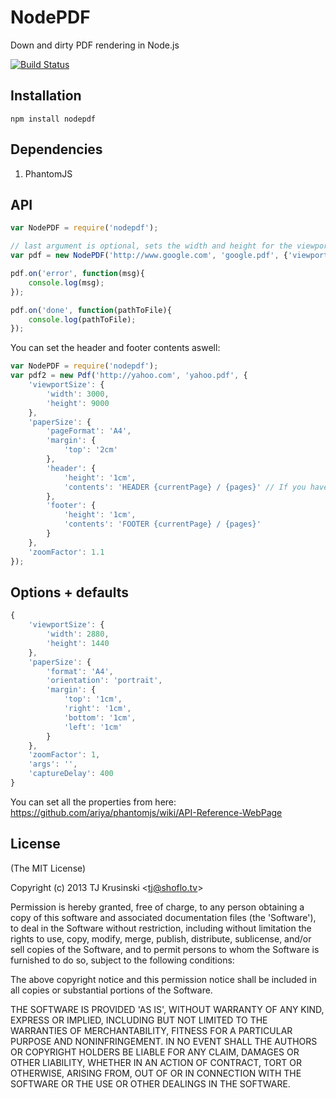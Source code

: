 # NodePDF

Down and dirty PDF rendering in Node.js

[![Build Status](https://travis-ci.org/TJkrusinski/NodePDF.png?branch=master)](https://travis-ci.org/TJkrusinski/NodePDF)

## Installation

````
npm install nodepdf
````

## Dependencies

1. PhantomJS

## API

```` javascript
var NodePDF = require('nodepdf');

// last argument is optional, sets the width and height for the viewport to render the pdf from. (see additional options)
var pdf = new NodePDF('http://www.google.com', 'google.pdf', {'viewportSize': {'width': 1440, 'height': 900}, args:'--debug=true'});

pdf.on('error', function(msg){
	console.log(msg);
});

pdf.on('done', function(pathToFile){
	console.log(pathToFile);
});

````

You can set the header and footer contents aswell:
```` javascript
var NodePDF = require('nodepdf');
var pdf2 = new Pdf('http://yahoo.com', 'yahoo.pdf', {
	'viewportSize': {
		'width': 3000,
		'height': 9000
	},
	'paperSize': {
		'pageFormat': 'A4',
		'margin': {
			'top': '2cm'
		},
		'header': {
			'height': '1cm',
			'contents': 'HEADER {currentPage} / {pages}' // If you have 2 pages the result looks like this: HEADER 1 / 2
		},
		'footer': {
			'height': '1cm',
			'contents': 'FOOTER {currentPage} / {pages}'
		}
	},
	'zoomFactor': 1.1
});
````

## Options + defaults
```` javascript
{
	'viewportSize': {
		'width': 2880,
		'height': 1440
	},
	'paperSize': {
		'format': 'A4',
		'orientation': 'portrait',
		'margin': {
			'top': '1cm',
			'right': '1cm',
			'bottom': '1cm',
			'left': '1cm'
		}
	},
	'zoomFactor': 1,
	'args': '',
	'captureDelay': 400
}
````

You can set all the properties from here: https://github.com/ariya/phantomjs/wiki/API-Reference-WebPage

## License

(The MIT License)

Copyright (c) 2013 TJ Krusinski &lt;tj@shoflo.tv&gt;

Permission is hereby granted, free of charge, to any person obtaining
a copy of this software and associated documentation files (the
'Software'), to deal in the Software without restriction, including
without limitation the rights to use, copy, modify, merge, publish,
distribute, sublicense, and/or sell copies of the Software, and to
permit persons to whom the Software is furnished to do so, subject to
the following conditions:

The above copyright notice and this permission notice shall be
included in all copies or substantial portions of the Software.

THE SOFTWARE IS PROVIDED 'AS IS', WITHOUT WARRANTY OF ANY KIND,
EXPRESS OR IMPLIED, INCLUDING BUT NOT LIMITED TO THE WARRANTIES OF
MERCHANTABILITY, FITNESS FOR A PARTICULAR PURPOSE AND NONINFRINGEMENT.
IN NO EVENT SHALL THE AUTHORS OR COPYRIGHT HOLDERS BE LIABLE FOR ANY
CLAIM, DAMAGES OR OTHER LIABILITY, WHETHER IN AN ACTION OF CONTRACT,
TORT OR OTHERWISE, ARISING FROM, OUT OF OR IN CONNECTION WITH THE
SOFTWARE OR THE USE OR OTHER DEALINGS IN THE SOFTWARE.
